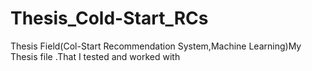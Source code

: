 # Thesis_Cold-Start_RCs
Thesis Field(Col-Start Recommendation System,Machine Learning)My Thesis file .That I tested and worked with
